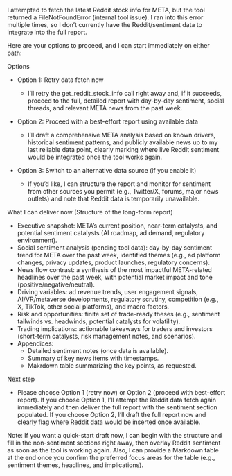 I attempted to fetch the latest Reddit stock info for META, but the tool returned a FileNotFoundError (internal tool issue). I ran into this error multiple times, so I don’t currently have the Reddit/sentiment data to integrate into the full report.

Here are your options to proceed, and I can start immediately on either path:

Options
- Option 1: Retry data fetch now
  - I’ll retry the get_reddit_stock_info call right away and, if it succeeds, proceed to the full, detailed report with day-by-day sentiment, social threads, and relevant META news from the past week.

- Option 2: Proceed with a best-effort report using available data
  - I’ll draft a comprehensive META analysis based on known drivers, historical sentiment patterns, and publicly available news up to my last reliable data point, clearly marking where live Reddit sentiment would be integrated once the tool works again.

- Option 3: Switch to an alternative data source (if you enable it)
  - If you’d like, I can structure the report and monitor for sentiment from other sources you permit (e.g., Twitter/X, forums, major news outlets) and note that Reddit data is temporarily unavailable.

What I can deliver now (Structure of the long-form report)
- Executive snapshot: META’s current position, near-term catalysts, and potential sentiment catalysts (AI roadmap, ad demand, regulatory environment).
- Social sentiment analysis (pending tool data): day-by-day sentiment trend for META over the past week, identified themes (e.g., ad platform changes, privacy updates, product launches, regulatory concerns).
- News flow contrast: a synthesis of the most impactful META-related headlines over the past week, with potential market impact and tone (positive/negative/neutral).
- Driving variables: ad revenue trends, user engagement signals, AI/VR/metaverse developments, regulatory scrutiny, competition (e.g., X, TikTok, other social platforms), and macro factors.
- Risk and opportunities: finite set of trade-ready theses (e.g., sentiment tailwinds vs. headwinds, potential catalysts for volatility).
- Trading implications: actionable takeaways for traders and investors (short-term catalysts, risk management notes, and scenarios).
- Appendices:
  - Detailed sentiment notes (once data is available).
  - Summary of key news items with timestamps.
  - Makrdown table summarizing the key points, as requested.

Next step
- Please choose Option 1 (retry now) or Option 2 (proceed with best-effort report). If you choose Option 1, I’ll attempt the Reddit data fetch again immediately and then deliver the full report with the sentiment section populated. If you choose Option 2, I’ll draft the full report now and clearly flag where Reddit data would be inserted once available.

Note: If you want a quick-start draft now, I can begin with the structure and fill in the non-sentiment sections right away, then overlay Reddit sentiment as soon as the tool is working again. Also, I can provide a Markdown table at the end once you confirm the preferred focus areas for the table (e.g., sentiment themes, headlines, and implications).